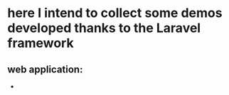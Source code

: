 # here I intend to collect some demos developed thanks to the Laravel framework
## web application:
* 

